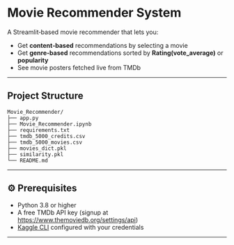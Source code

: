 # Movie Recommender System

A Streamlit‑based movie recommender that lets you:

- Get **content‑based** recommendations by selecting a movie  
- Get **genre‑based** recommendations sorted by **Rating(vote_average)** or **popularity**  
- See movie posters fetched live from TMDb

---
## Project Structure

```
Movie_Recommender/
├── app.py
├── Movie_Recommender.ipynb
├── requirements.txt
├── tmdb_5000_credits.csv
├── tmdb_5000_movies.csv
├── movies_dict.pkl
├── similarity.pkl
└── README.md
```
---

## ⚙️ Prerequisites

- Python 3.8 or higher  
- A free TMDb API key (signup at https://www.themoviedb.org/settings/api)  
- [Kaggle CLI](https://github.com/Kaggle/kaggle-api) configured with your credentials  

---
